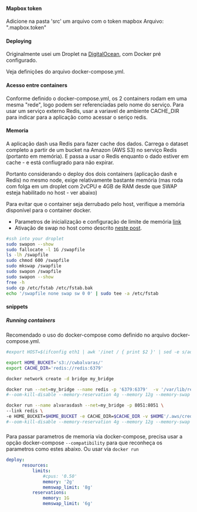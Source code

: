 #### Mapbox token
Adicione na pasta 'src' um arquivo com o token mapbox
Arquivo: ".mapbox.token"

#### Deploying 

Originalmente usei um Droplet na [DigitalOcean](www.digitalocean.com), com Docker pré configurado.

Veja definições do arquivo docker-compose.yml. 

#### Acesso entre containers
Conforme definido o docker-compose.yml, os 2 containers rodam em uma mesma "rede", logo podem ser referenciadas pelo nome do serviço.
Para usar um serviço externo Redis, usar a variavel de ambiente CACHE_DIR para indicar para a aplicação como acessar o seriço redis.

#### Memoria

A aplicação dash usa Redis para fazer cache dos dados. Carrega o dataset completo a partir de um bucket na Amazon (AWS S3) no serviço Redis (portanto em memória). E passa a usar o Redis enquanto o dado estiver em cache - e está confiugrado para não expirar.

Portanto considerando o deploy dos dois containers (aplicação dash e Redis) no mesmo node, exige relativamente bastante memória (mas roda com folga em um droplet com 2vCPU e 4GB de RAM desde que SWAP esteja habilitado no host  - ver abaixo) 

Para evitar que o container seja derrubado pelo host, verifique a memória disponível para o container docker.
* Parametros de inicialização e configuração de limite de memória [link](https://docs.docker.com/config/containers/resource_constraints/)
* Ativação de swap no host como descrito [neste post](https://www.digitalocean.com/community/tutorials/how-to-add-swap-space-on-ubuntu-16-04). 

```bash
#ssh into your droplet
sudo swapon --show
sudo fallocate -l 1G /swapfile
ls -lh /swapfile
sudo chmod 600 /swapfile
sudo mkswap /swapfile
sudo swapon /swapfile
sudo swapon --show
free -h
sudo cp /etc/fstab /etc/fstab.bak
echo '/swapfile none swap sw 0 0' | sudo tee -a /etc/fstab
```
#### snippets

##### Running containers
Recomendado o uso do docker-compose como definido no arquivo docker-compose.yml.

```bash
#export HOST=$(ifconfig eth1 | awk '/inet / { print $2 }' | sed -e s/addr://)

export HOME_BUCKET='s3://cwbalvaras/' 
export CACHE_DIR='redis://redis:6379'

docker network create -d bridge my_bridge

docker run --net=my_bridge --name redis -p '6379:6379'  -v '/var/lib/redis/:/var/lib/redis:rw'  redis &
#--oom-kill-disable --memory-reservation 4g --memory 12g --memory-swap 16g

docker run --name alvarasdash --net=my_bridge -p 8051:8051 \
--link redis \
-e HOME_BUCKET=$HOME_BUCKET -e CACHE_DIR=$CACHE_DIR -v $HOME'/.aws/credentials:/root/.aws/credentials:ro' stival/dashboarding:alvarasdash &
#--oom-kill-disable --memory-reservation 4g --memory 12g --memory-swap 16g 
```
#####
Para passar parametros de memoria via docker-compose, precisa usar a opção docker-compose `--compatibility` para que reconheça os parametros como estes abaixo. Ou usar via `docker run` 
```yml
deploy:
      resources:
          limits:
              #cpus: '0.50'
              memory: '2g'
              memswap_limit: '8g'
          reservations:
              memory: 1G
              memswap_limit: '6g'
```